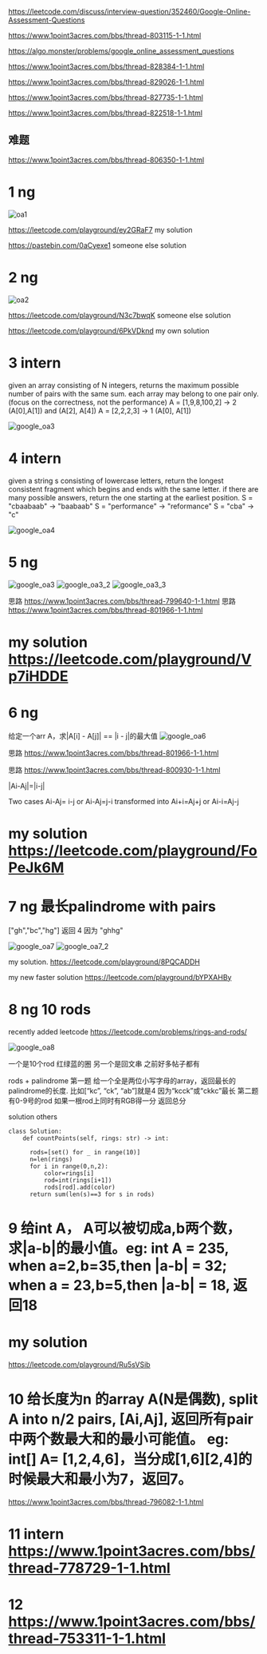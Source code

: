 https://leetcode.com/discuss/interview-question/352460/Google-Online-Assessment-Questions

https://www.1point3acres.com/bbs/thread-803115-1-1.html

https://algo.monster/problems/google_online_assessment_questions




https://www.1point3acres.com/bbs/thread-828384-1-1.html

https://www.1point3acres.com/bbs/thread-829026-1-1.html

https://www.1point3acres.com/bbs/thread-827735-1-1.html

https://www.1point3acres.com/bbs/thread-822518-1-1.html

## 难题
https://www.1point3acres.com/bbs/thread-806350-1-1.html


# 1 ng
![oa1](https://github.com/HuanWangGATECH/leetcode/blob/main/google_oa/google_oa1.jpg)

https://leetcode.com/playground/ey2GRaF7 my solution 

https://pastebin.com/0aCyexe1 someone else solution 


# 2 ng
![oa2](https://github.com/HuanWangGATECH/leetcode/blob/main/google_oa/google_oa2.jpg)

https://leetcode.com/playground/N3c7bwqK someone else solution 


https://leetcode.com/playground/6PkVDknd my own solution 

# 3 intern 
given an array consisting of N integers, returns the maximum possible number of pairs with the same sum. each array may belong to one pair only. (focus on the correctness, not the performance)
A = [1,9,8,100,2] -> 2 (A[0],A[1]) and (A[2], A[4])
A = [2,2,2,3] -> 1 (A[0], A[1])

![google_oa3](https://github.com/HuanWangGATECH/leetcode/blob/main/google_oa/google_oa8.jpg)

# 4 intern 

given a string s consisting of lowercase letters, return the longest consistent fragment which begins and ends with the same letter. if there are many possible answers, return the one starting‍‌‍‌‍‌‌‍‌‍‍‌‍‍‍‍‌‌ at the earliest position.
S = "cbaabaab" -> "baabaab"
S = "performance" -> "reformance"
S = "cba" -> "c"

![google_oa4](https://github.com/HuanWangGATECH/leetcode/blob/main/google_oa/google_oa7.jpg)


# 5 ng
![google_oa3](https://github.com/HuanWangGATECH/leetcode/blob/main/google_oa/google_oa3.jpg)
![google_oa3_2](https://github.com/HuanWangGATECH/leetcode/blob/main/google_oa/google_oa3_2.jpg)
![google_oa3_3](https://github.com/HuanWangGATECH/leetcode/blob/main/google_oa/google_oa10.jpg)

思路 https://www.1point3acres.com/bbs/thread-799640-1-1.html
思路 https://www.1point3acres.com/bbs/thread-801966-1-1.html


# my solution https://leetcode.com/playground/Vp7iHDDE

# 6 ng

给定‍‌‍‌‍‌‌‍‌‍‍‌‍‍‍‍‌‌一个arr A，求|A[i] - A[j]| == |i - j|的最大值
![google_oa6](https://github.com/HuanWangGATECH/leetcode/blob/main/google_oa/google_oa9.jpg)



思路 https://www.1point3acres.com/bbs/thread-801966-1-1.html

思路 https://www.1point3acres.com/bbs/thread-800930-1-1.html


|Ai-Aj|=|i-j|

Two cases  Ai-Aj= i-j or Ai-Aj=j-i 
transformed into Ai+i=Aj+j or Ai-i=Aj-j 


# my solution https://leetcode.com/playground/FoPeJk6M

# 7 ng 最长palindrome with pairs
["gh","bc","hg"]
返回 4 因为 "ghhg"

![google_oa7](https://github.com/HuanWangGATECH/leetcode/blob/main/google_oa/google_oa5.jpg)
![google_oa7_2](https://github.com/HuanWangGATECH/leetcode/blob/main/google_oa/google_oa5_2.jpg)


my solution. https://leetcode.com/playground/8PQCADDH

my new faster solution https://leetcode.com/playground/bYPXAHBy

# 8 ng 10 rods  
recently added leetcode https://leetcode.com/problems/rings-and-rods/

![google_oa8](https://github.com/HuanWangGATECH/leetcode/blob/main/google_oa/google_oa6.jpg)







一个是10个rod 红绿蓝的圈
另一个是回文串 之前好多帖子都有


rods + palindrome
第一题 给一个全是两位小写字母的array，返回最长的palindrome的长度. 比如[“kc”, “ck”, “ab”]就是4 因为“kcck”或“ckkc”最长
‍‌‍‌‍‌‌‍‌‍‍‌‍‍‍‍‌‌第二题 有0-9号的rod 如果一根rod上同时有RGB得一分 返回总分


solution others 

    class Solution:
        def countPoints(self, rings: str) -> int:

          rods=[set() for _ in range(10)]
          n=len(rings)
          for i in range(0,n,2):
              color=rings[i]
              rod=int(rings[i+1])
              rods[rod].add(color)
          return sum(len(s)==3 for s in rods)   
          
          
# 9  给int A， A可以被切成a,b两个数，求|a-b|的最小值。eg: int A = 235, when a=2,b=35,then |a-b| = 32; when a = 23,b=5,then |a-b| = 18, 返回18


# my solution 
https://leetcode.com/playground/Ru5sVSib

# 10  给长度为n 的array A(N是偶数), split A into n/2 pairs, [Ai,Aj], 返回所有pair中两个数最大和的最小可能值。 eg: int[] A= [1,2,4,6‍‌‍‌‍‌‌‍‌‍‍‌‍‍‍‍‌‌]，当分成[1,6][2,4]的时候最大和最小为7，返回7。
https://www.1point3acres.com/bbs/thread-796082-1-1.html


# 11 intern  https://www.1point3acres.com/bbs/thread-778729-1-1.html

# 12  https://www.1point3acres.com/bbs/thread-753311-1-1.html 
